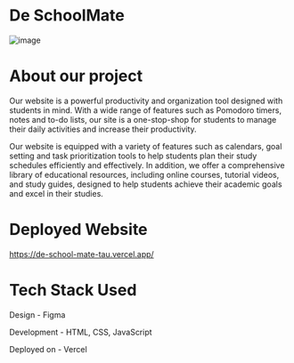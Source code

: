# De SchoolMate
![image](https://user-images.githubusercontent.com/95229740/220142233-f9d98419-d3a0-446f-9ab0-b75ab6c48711.png)

# About our project
Our website is a powerful productivity and organization tool designed with students in mind. With a wide range of features such as Pomodoro timers, notes and to-do lists, our site is a one-stop-shop for students to manage their daily activities and increase their productivity.

Our website is equipped with a variety of features such as calendars, goal setting and task prioritization tools to help students plan their study schedules efficiently and effectively. In addition, we offer a comprehensive library of educational resources, including online courses, tutorial videos, and study guides, designed to help students achieve their academic goals and excel in their studies. 

# Deployed Website
https://de-school-mate-tau.vercel.app/

# Tech Stack Used
Design - Figma

Development - HTML, CSS, JavaScript

Deployed on - Vercel
